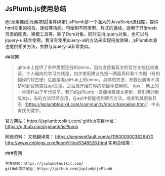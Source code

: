 ## JsPlumb.js使用总结
@[元素连线|元素拖放|事件绑定]
        jsPlumb是一个强大的JavaScript连线库，提供html元素的拖放、连线等功能，可绘制不同类型、样式的连线，适用于开发web页面的图表、建模工具等。除了Dom对象，同时支持jquery对象，也可以与jquery-ui结合使用。我没有使用jquery-ui的方法来实现拖放效果，jsPlumb本身也提供相关方法，参数与jquery-ui非常类似。

##官网
> github上提供了多种类型连线的demo，因为直接看英文的官方文档比较难读，个人偏向的学习曲线是，初次使用建议先搜一两篇资料看个大概（有的翻译的较生硬）后直接看gitHub上的demo，具体的方法、参数设置等不清楚可到官网查找api文档，之后就开始在你的项目中使用吧。
> tips： 网上的一些资料由于年代较早，我们的jsPlumb一直保持着版本更新，若引用的新版本js，有的方法已经弃用，在api中都能找到替代方法，或者到其更新日志（https://jsplumbtoolkit.com/community/doc/changelog.html ）中去查找关键字。

官方网站：https://jsplumbtoolkit.com/
gitHub项目地址：https://github.com/jsplumb/jsPlumb 

网络资料：
文档翻译类：
https://segmentfault.com/a/1190000003826470
http://www.cnblogs.com/leomYili/p/6346526.html 
实用总结类：

                      

###官网

    官方网站：https://jsplumbtoolkit.com/ 
    gitHub项目地址：https://github.com/jsplumb/jsPlumb 
